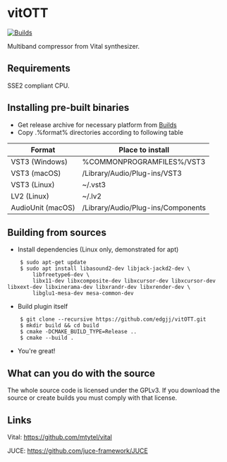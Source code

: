 # vitOTT
[![Builds](https://github.com/edgjj/vitOTT/actions/workflows/builds.yml/badge.svg)](https://github.com/edgjj/vitOTT/actions/workflows/builds.yml)

Multiband compressor from Vital synthesizer.

## Requirements
SSE2 compliant CPU.

## Installing pre-built binaries
- Get release archive for necessary platform from [Builds](https://github.com/edgjj/vitOTT/actions/workflows/builds.yml)
- Copy .%format% directories according to following table

| Format            | Place to install                   |
| ----------------- | ---------------------------------- |
| VST3 (Windows)    | %COMMONPROGRAMFILES%/VST3          |
| VST3 (macOS)      | /Library/Audio/Plug-ins/VST3       |
| VST3 (Linux)      | ~/.vst3                            |
| LV2 (Linux)       | ~/.lv2                             |
| AudioUnit (macOS) | /Library/Audio/Plug-ins/Components |


## Building from sources
- Install dependencies (Linux only, demonstrated for apt)
```
    $ sudo apt-get update 
    $ sudo apt install libasound2-dev libjack-jackd2-dev \
        libfreetype6-dev \
        libx11-dev libxcomposite-dev libxcursor-dev libxcursor-dev libxext-dev libxinerama-dev libxrandr-dev libxrender-dev \
        libglu1-mesa-dev mesa-common-dev

```
- Build plugin itself
```
    $ git clone --recursive https://github.com/edgjj/vitOTT.git
    $ mkdir build && cd build
    $ cmake -DCMAKE_BUILD_TYPE=Release ..
    $ cmake --build .
```
- You're great!

## What can you do with the source
The whole source code is licensed under the GPLv3. If you download the source or create builds you must comply with that license.

## Links
Vital: https://github.com/mtytel/vital

JUCE: https://github.com/juce-framework/JUCE
